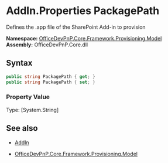 # AddIn.Properties PackagePath
Defines the .app file of the SharePoint Add-in to provision  

**Namespace:** [OfficeDevPnP.Core.Framework.Provisioning.Model](OfficeDevPnP.Core.Framework.Provisioning.Model.md)  
**Assembly:** OfficeDevPnP.Core.dll  
## Syntax
```C#
public string PackagePath { get; }
public string PackagePath { set; }
```

### Property Value
Type: [System.String] 

## See also
- [AddIn](AddIn.md) 

- [OfficeDevPnP.Core.Framework.Provisioning.Model](OfficeDevPnP.Core.Framework.Provisioning.Model.md)
